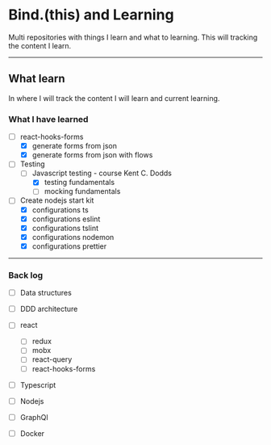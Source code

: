 # Bind.(this) and Learning

Multi repositories with things I learn and what to learning. This will tracking the content I learn.

---

## What learn

In where I will track the content I will learn and current learning.

### What I have learned

- [ ] react-hooks-forms
    - [x] generate forms from json
    - [x] generate forms from json with flows
- [ ] Testing
    - [ ] Javascript testing - course Kent C. Dodds
        - [x] testing fundamentals
        - [ ] mocking fundamentals
- [ ] Create nodejs start kit
    - [x] configurations ts
    - [x] configurations eslint
    - [x] configurations tslint
    - [x] configurations nodemon
    - [x] configurations prettier
---

### Back log 

- [ ] Data structures
- [ ] DDD architecture
- [ ] react
    - [ ] redux
    - [ ] mobx
    - [ ] react-query
    - [ ] react-hooks-forms

- [ ] Typescript
- [ ] Nodejs

- [ ] GraphQl
- [ ] Docker
